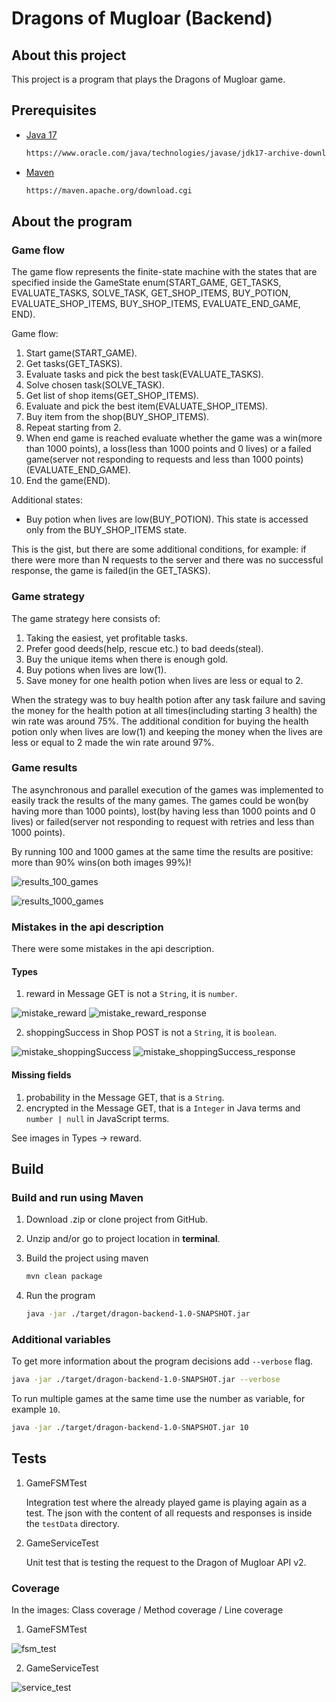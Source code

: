 # Dragons of Mugloar (Backend)

## About this project

This project is a program that plays the Dragons of Mugloar game.

## Prerequisites

* [Java 17](https://www.oracle.com/java/technologies/javase/jdk17-archive-downloads.html)

  ```sh
  https://www.oracle.com/java/technologies/javase/jdk17-archive-downloads.html
  ```

* [Maven](https://maven.apache.org/download.cgi)

  ```sh
  https://maven.apache.org/download.cgi
  ```
  
## About the program

### Game flow

The game flow represents the finite-state machine with the states that are
specified inside the GameState enum(START_GAME, GET_TASKS, EVALUATE_TASKS, SOLVE_TASK,
GET_SHOP_ITEMS, BUY_POTION, EVALUATE_SHOP_ITEMS, BUY_SHOP_ITEMS, EVALUATE_END_GAME, END).

Game flow:
1. Start game(START_GAME).
2. Get tasks(GET_TASKS).
3. Evaluate tasks and pick the best task(EVALUATE_TASKS).
4. Solve chosen task(SOLVE_TASK).
5. Get list of shop items(GET_SHOP_ITEMS).
6. Evaluate and pick the best item(EVALUATE_SHOP_ITEMS).
7. Buy item from the shop(BUY_SHOP_ITEMS).
8. Repeat starting from 2.
9. When end game is reached evaluate whether the game was a win(more than 1000 points),
a loss(less than 1000 points and 0 lives) or 
a failed game(server not responding to requests and less than 1000 points)(EVALUATE_END_GAME).
10. End the game(END).

Additional states:
- Buy potion when lives are low(BUY_POTION). This state is accessed only from the BUY_SHOP_ITEMS state.

This is the gist, but there are some additional conditions, for example: if there were more than N requests to
the server and there was no successful response, the game is failed(in the GET_TASKS).

### Game strategy

The game strategy here consists of:
1. Taking the easiest, yet profitable tasks.
2. Prefer good deeds(help, rescue etc.) to bad deeds(steal).
3. Buy the unique items when there is enough gold.
4. Buy potions when lives are low(1).
5. Save money for one health potion when lives are less or equal to 2.

When the strategy was to buy health potion after any task failure and saving the money for
the health potion at all times(including starting 3 health) the win rate was around 75%.
The additional condition for buying the health potion only when lives are low(1)
and keeping the money when the lives are less or equal to 2 made the win rate around 97%.

### Game results

The asynchronous and parallel execution of the games was implemented to easily track the results of the many games.
The games could be won(by having more than 1000 points), lost(by having less than 1000 points and 0 lives)
or failed(server not responding to request with retries and less than 1000 points).

By running 100 and 1000 games at the same time the results are positive: more than 90% wins(on both images 99%)!

![results_100_games](src/main/resources/static/assets/images/results_100_games.jpg)

![results_1000_games](src/main/resources/static/assets/images/results_1000_games.jpg)


### Mistakes in the api description

There were some mistakes in the api description.

#### Types

1. reward in Message GET is not a ```String```, it is ```number```.

![mistake_reward](src/main/resources/static/assets/images/mistake_reward.jpg)
![mistake_reward_response](src/main/resources/static/assets/images/mistake_reward_response.jpg)

2. shoppingSuccess in Shop POST is not a ```String```, it is ```boolean```.

![mistake_shoppingSuccess](src/main/resources/static/assets/images/mistake_shoppingSuccess.jpg)
![mistake_shoppingSuccess_response](src/main/resources/static/assets/images/mistake_shoppingSuccess_response.jpg)

#### Missing fields
1. probability in the Message GET, that is a ```String```.
2. encrypted in the Message GET, that is a ```Integer``` in Java terms and ```number | null``` in JavaScript terms.

See images in Types -> reward.

## Build

### Build and run using Maven

1. Download .zip or clone project from GitHub.

2. Unzip and/or go to project location in __terminal__.

3. Build the project using maven
   ```sh
   mvn clean package
   ```

4. Run the program
   ```sh
   java -jar ./target/dragon-backend-1.0-SNAPSHOT.jar
   ```
   
### Additional variables

To get more information about the program decisions add ```--verbose``` flag.

```sh
java -jar ./target/dragon-backend-1.0-SNAPSHOT.jar --verbose
```
   
To run multiple games at the same time use the number as variable, for example ```10```.

```sh
java -jar ./target/dragon-backend-1.0-SNAPSHOT.jar 10
```

## Tests

1. GameFSMTest
    
    Integration test where the already played game is playing again as a test.
    The json with the content of all requests and responses is inside the ```testData``` directory.

2. GameServiceTest

    Unit test that is testing the request to the Dragon of Mugloar API v2.

### Coverage

In the images: Class coverage / Method coverage / Line coverage

1. GameFSMTest

![fsm_test](src/main/resources/static/assets/images/fsm_test.jpeg)

2. GameServiceTest

![service_test](src/main/resources/static/assets/images/service_test.jpeg)
